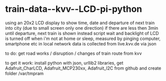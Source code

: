 train-data--kvv--LCD-pi-python
==============================

using an 20x2 LCD display to show time, date and departure of next train into city (due to small screen only one direction)
if there are less then 3min until departure, next train is shown instead
script wait and backlight of LCD is turned off when i'm not at home or sleep, measured by pinging computer, smartphone etc in local network
data is collected from live.kvv.de via json

to do: get road works / disruption / changes of train route from kvv




to get it work: install python with json, urllib2 libraries, get Adafruit_CharLCD, Adafruit_MCP230xx, Adafruit_I2C from github and create folder /var/tmpram
